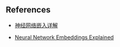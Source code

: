 

## References

* [神经网络嵌入详解](https://mp.weixin.qq.com/s/9Azv6xOZuY0ntcQpiqLD-A)

* [Neural Network Embeddings Explained](https://towardsdatascience.com/neural-network-embeddings-explained-4d028e6f0526)

